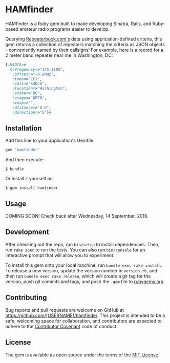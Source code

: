 # HAMfinder

HAMfinder is a Ruby gem built to make developing Sinatra, Rails, and Ruby-based amateur radio programs easier to develop.

Querying [Repeaterbook.com's](http://www.repeaterbook.com) data using application-defined criteria, this gem returns a collection of repeaters matching the criteria as JSON objects - conveniently named by their callsigns! For example, here is a record for a 2 meter band repeater near me in Washington, DC:

```ruby
{:K4DCA=>
  {:frequency=>"145.1100",
   :offset=>"-0.6MHz",
   :tone=>"CC1",
   :call=>"K4DCA",
   :location=>"Washington",
   :state=>"DC",
   :usage=>"OPEN",
   :voip=>"",
   :distance=>"0.8",
   :direction=>"S"}}
```


## Installation

Add this line to your application's Gemfile:

```ruby
gem 'hamfinder'
```

And then execute:

    $ bundle

Or install it yourself as:

    $ gem install hamfinder

## Usage

COMING SOON! Check back after Wednesday, 14 September, 2016.

## Development

After checking out the repo, run `bin/setup` to install dependencies. Then, run `rake spec` to run the tests. You can also run `bin/console` for an interactive prompt that will allow you to experiment.

To install this gem onto your local machine, run `bundle exec rake install`. To release a new version, update the version number in `version.rb`, and then run `bundle exec rake release`, which will create a git tag for the version, push git commits and tags, and push the `.gem` file to [rubygems.org](https://rubygems.org).

## Contributing

Bug reports and pull requests are welcome on GitHub at https://github.com/[USERNAME]/hamfinder. This project is intended to be a safe, welcoming space for collaboration, and contributors are expected to adhere to the [Contributor Covenant](http://contributor-covenant.org) code of conduct.


## License

The gem is available as open source under the terms of the [MIT License](http://opensource.org/licenses/MIT).

